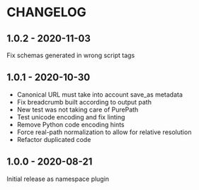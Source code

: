 CHANGELOG
=========

1.0.2 - 2020-11-03
------------------

Fix schemas generated in wrong script tags

1.0.1 - 2020-10-30
------------------

* Canonical URL must take into account save_as metadata
* Fix breadcrumb built according to output path
* New test was not taking care of PurePath
* Test unicode encoding and fix linting
* Remove Python code encoding hints
* Force real-path normalization to allow for relative resolution
* Refactor duplicated code

1.0.0 - 2020-08-21
------------------

Initial release as namespace plugin

